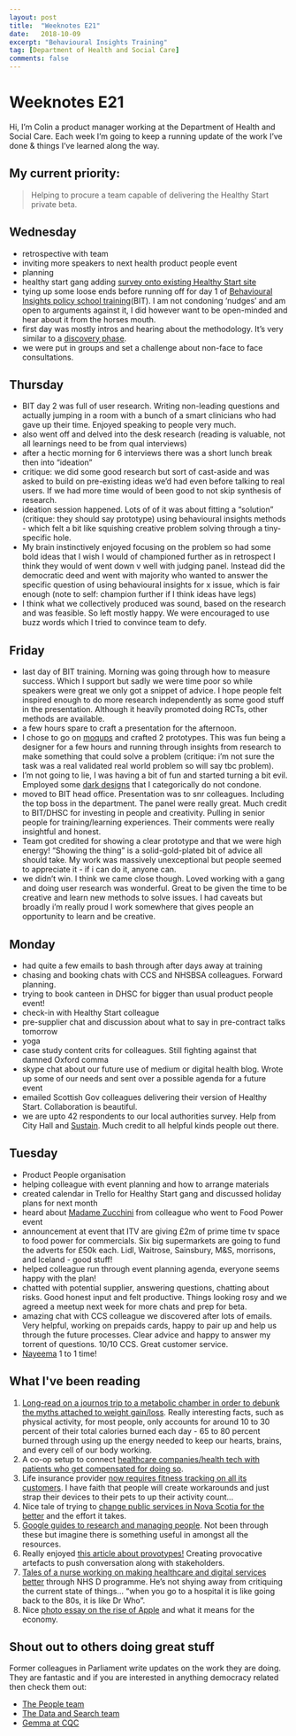 ```yaml
---
layout: post
title:  "Weeknotes E21"
date:   2018-10-09
excerpt: "Behavioural Insights Training"
tag: [Department of Health and Social Care]
comments: false
---
```


# Weeknotes E21
Hi, I’m Colin a product manager working at the Department of Health and Social Care. Each week I’m going to keep a running update of the work I’ve done & things I’ve learned along the way.

## My current priority:
> Helping to procure a team capable of delivering the Healthy Start private beta.

## Wednesday
- retrospective with team
- inviting more speakers to next health product people event
- planning
- healthy start gang adding [survey onto existing Healthy Start site](https://www.healthystart.nhs.uk/for-retailers/)
- tying up some loose ends before running off for day 1 of [Behavioural Insights policy school training](https://www.behaviouralinsights.co.uk/)(BIT). I am not condoning ‘nudges’ and am open to arguments against it, I did however want to be open-minded and hear about it from the horses mouth.
- first day was mostly intros and hearing about the methodology. It’s very similar to a [discovery phase](https://www.gov.uk/service-manual/agile-delivery/how-the-discovery-phase-works).
- we were put in groups and set a challenge about non-face to face consultations. 

## Thursday
- BIT day 2 was full of user research. Writing non-leading questions and actually jumping in a room with a bunch of a smart clinicians who had gave up their time. Enjoyed speaking to people very much.
- also went off and delved into the desk research (reading is valuable, not all learnings need to be from qual interviews)
-  after a hectic morning for 6 interviews there was a short lunch break then into “ideation”
- critique: we did some good research but sort of cast-aside and was asked to build on pre-existing ideas we’d had even before talking to real users. If we had more time would of been good to not skip synthesis of research.
- ideation session happened. Lots of of it was about fitting a “solution” (critique: they should say prototype) using behavioural insights methods - which felt a bit like squishing creative problem solving through a tiny-specific hole. 
- My brain instinctively enjoyed focusing on the problem so had some bold ideas that I wish I would of championed further as in retrospect I think they would of went down v well with judging panel. Instead did the democratic deed and went with majority who wanted to answer the specific question of using behavioural insights for x issue, which is fair enough (note to self: champion further if I think ideas have legs)
- I think what we collectively produced was sound, based on the research and was feasible. So left mostly happy. We were encouraged to use buzz words which I tried to convince team to defy.

## Friday
- last day of BIT training. Morning was going through how to measure success. Which I support but sadly we were time poor so while speakers were great we only got a snippet of advice. I hope people felt inspired enough to do more research independently as some good stuff in the presentation. Although it heavily promoted doing RCTs, other methods are available.
- a few hours spare to craft a presentation for the afternoon.
- I chose to go on [moqups](https://app.moqups.com/) and crafted 2 prototypes. This was fun being a designer for a few hours and running through insights from research to make something that could solve a problem (critique: i’m not sure the task was a real validated real world problem so will say tbc problem). 
- I’m not going to lie, I was having a bit of fun and started turning a bit evil. Employed some [dark designs](https://darkpatterns.org/) that I categorically do not condone.
- moved to BIT head office. Presentation was to snr colleagues. Including the top boss in the department. The panel were really great. Much credit to BIT/DHSC for investing in people and creativity. Pulling in senior people for training/learning experiences. Their comments were really insightful and honest.
- Team got credited for showing a clear prototype and that we were high energy! “Showing the thing” is a solid-gold-plated bit of advice all should take. My work was massively unexceptional but people seemed to appreciate it - if i can do it, anyone can.
- we didn’t win. I think we came close though. Loved working with a gang and doing user research was wonderful. Great to be given the time to be creative and learn new methods to solve issues. I had caveats but broadly i’m really proud I work somewhere that gives people an opportunity to learn and be creative.

## Monday
- had quite a few emails to bash through after days away at training
- chasing and booking chats with CCS and NHSBSA colleagues. Forward planning.
- trying to book canteen in DHSC for bigger than usual product people event!
- check-in with Healthy Start colleague
- pre-supplier chat and discussion about what to say in pre-contract talks tomorrow
- yoga
- case study content crits for colleagues. Still fighting against that damned Oxford comma
- skype chat about our future use of medium or digital health blog. Wrote up some of our needs and sent over a possible agenda for a future event
- emailed Scottish Gov colleagues delivering their version of Healthy Start. Collaboration is beautiful.
- we are upto 42 respondents to our local authorities survey. Help from City Hall and [Sustain](https://www.sustainweb.org/). Much credit to all helpful kinds people out there. 

## Tuesday
- Product People organisation
- helping colleague with event planning and how to arrange materials
- created calendar in Trello for Healthy Start gang and discussed holiday plans for next month
- heard about [Madame Zucchini](https://www.youtube.com/watch?v=dYXz4-MatHc) from colleague who went to Food Power event
- announcement at event that ITV are giving £2m of prime time tv space to food power for commercials. Six big supermarkets are going to fund the adverts for £50k each. Lidl, Waitrose, Sainsbury, M&S, morrisons, and Iceland - good stuff!
- helped colleague run through event planning agenda, everyone seems happy with the plan!
- chatted with potential supplier, answering questions, chatting about risks. Good honest input and felt productive. Things looking rosy and we agreed a meetup next week for more chats and prep for beta.
- amazing chat with CCS colleague we discovered after lots of emails. Very helpful, working on prepaids cards, happy to pair up and help us through the future processes. Clear advice and happy to answer my torrent of questions. 10/10 CCS. Great customer service.
- [Nayeema](https://twitter.com/nayeemac?lang=en) 1 to 1 time!

## What I've been reading
1. [Long-read on a journos trip to a metabolic chamber in order to debunk the myths attached to weight gain/loss](https://www.vox.com/2018/9/4/17486110/metabolism-diet-fast-weight-loss). Really interesting facts, such as physical activity, for most people, only accounts for around 10 to 30 percent of their total calories burned each day - 65 to 80 percent burned through using up the energy needed to keep our hearts, brains, and every cell of our body working.
2. A co-op setup to connect [healthcare companies/health tech with patients who get compensated for doing so](https://www.fastcompany.com/90207550/this-co-op-lets-patients-monetize-their-own-health-data).
3. Life insurance provider [now requires fitness tracking on all its customers](https://www.bbc.co.uk/news/technology-45590293). I have faith that people will create workarounds and just strap their devices to their pets to up their activity count...
4. Nice tale of trying to [change public services in Nova Scotia for the better](https://medium.com/@firebethfox/without-a-formal-mandate-8da218b0406b) and the effort it takes.
5. [Google guides to research and managing people](https://rework.withgoogle.com/guides/). Not been through these but imagine there is something useful in amongst all the resources.
6. Really enjoyed [this article about provotypes!](https://uxdesign.cc/provotypes-how-making-annoying-things-can-help-you-design-better-64f9a0a7e361) Creating provocative artefacts to push conversation along with stakeholders.
7. [Tales of a nurse working on making healthcare and digital services better](https://www.nursingtimes.net/news/technology/the-nurse-seeking-digital-solutions-to-frontline-challenges/7025497.article) through NHS D programme. He’s not shying away from critiquing the current state of things… “when you go to a hospital it is like going back to the 80s, it is like Dr Who”.
8. Nice [photo essay on the rise of Apple](https://www.bloomberg.com/features/2018-apple-trillion-dollar-world) and what it means for the economy.

## Shout out to others doing great stuff
Former colleagues in Parliament write updates on the work they are doing. They are fantastic and if you are interested in anything democracy related then check them out:
- [The People team](https://ukparliament.github.io/sprintnotes.people/)
- [The Data and Search team](https://ukparliament.github.io/weeknotes.data-search/)
- [Gemma at CQC](https://medium.com/@gemmarogers1)
